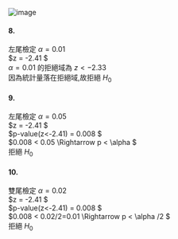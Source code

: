 ![image](https://github.com/user-attachments/assets/1eca69d9-c339-4295-a69f-37a1a912ae58)

#### 8.  
左尾檢定 $\alpha = 0.01$  
$z = -2.41 $  
$\alpha = 0.01$ 的拒絕域為 $z<-2.33$  
因為統計量落在拒絕域,故拒絕 $H_0$  

#### 9.  
左尾檢定 $\alpha = 0.05$  
$z = -2.41 $  
$p-value(z<-2.41) = 0.008 $  
$0.008 < 0.05 \Rightarrow p < \alpha $  
拒絕 $H_0$   

#### 10.  
雙尾檢定 $\alpha = 0.02$  
$z = -2.41 $  
$p-value(z<-2.41) = 0.008 $  
$0.008 < 0.02/2=0.01 \Rightarrow p < \alpha /2 $  
拒絕 $H_0$
